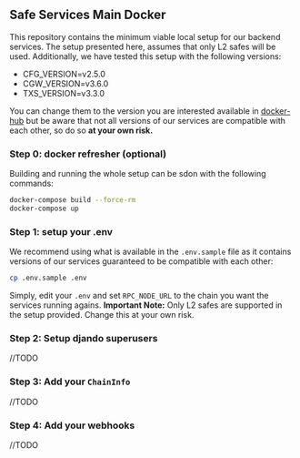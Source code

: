 ## Safe Services Main Docker

This repository contains the minimum viable local setup for our backend services.
The setup presented here, assumes that only L2 safes will be used. Additionally, we have tested this setup with the following versions: 

- CFG_VERSION=v2.5.0
- CGW_VERSION=v3.6.0
- TXS_VERSION=v3.3.0

You can change them to the version you are interested available in [docker-hub](https://hub.docker.com/u/gnosispm) but be aware that not all versions of our services are compatible with each other, so do so **at your own risk.** 

### Step 0: docker refresher (optional)

Building and running the whole setup can be sdon with the following commands: 

```bash
docker-compose build --force-rm
docker-compose up
```

### Step 1: setup your .env

We recommend using what is available in the `.env.sample` file as it contains versions of our services guaranteed to be compatible with each other: 

```bash
cp .env.sample .env
```

Simply, edit your `.env` and set `RPC_NODE_URL` to the chain you want the services running agains. **Important Note:** Only L2 safes are supported in the setup provided. Change this at your own risk. 


### Step 2: Setup djando superusers

//TODO 

### Step 3: Add your `ChainInfo`

//TODO 

### Step 4: Add your webhooks

//TODO 
